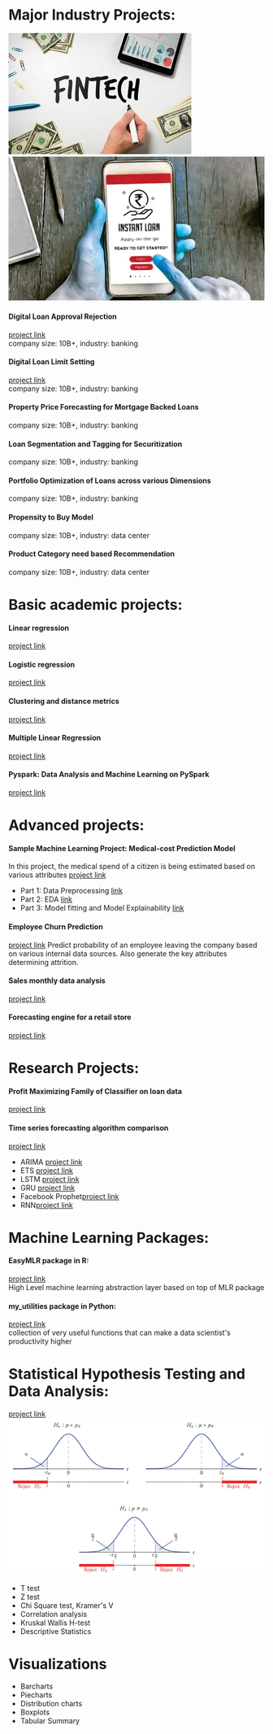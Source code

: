 # Major Industry Projects:
![](https://github.com/urmanml/Portfolio/blob/portfolio_images/fintech_small.jpg)
![](https://github.com/urmanml/Portfolio/blob/portfolio_images/instant%20loan_small.jpg)
#### Digital Loan Approval Rejection 
[project link](https://www.maybank2u.com.my/maybank2u/malaysia/en/business/financing/working_capital/business/sme_clean_loan_financing.page)\
company size: 10B+, industry: banking
#### Digital Loan Limit Setting 
[project link](https://www.maybank2u.com.my/maybank2u/malaysia/en/business/financing/working_capital/business/sme_clean_loan_financing.page)\
company size: 10B+, industry: banking
#### Property Price Forecasting for Mortgage Backed Loans
company size: 10B+, industry: banking
#### Loan Segmentation and Tagging for Securitization
company size: 10B+, industry: banking
#### Portfolio Optimization of Loans across various Dimensions
company size: 10B+, industry: banking
#### Propensity to Buy Model  
company size: 10B+, industry: data center
#### Product Category need based Recommendation
company size: 10B+, industry: data center


# Basic academic projects:
#### Linear regression
[project link](https://github.com/urmanml/Portfolio/blob/main/academic_projects/linear_regression_and_logistic_regression.ipynb)
#### Logistic regression
[project link](https://github.com/urmanml/Portfolio/blob/main/academic_projects/linear_regression_and_logistic_regression.ipynb)
#### Clustering and distance metrics
[project link](https://github.com/urmanml/Portfolio/blob/main/academic_projects/clustering_distance_metrics_PCA_SVD.ipynb)
#### Multiple Linear Regression
[project link](https://github.com/urmanml/Portfolio/blob/main/academic_projects/multiple_regression.ipynb)
#### Pyspark: Data Analysis and Machine Learning on PySpark
[project link](https://github.com/urmanml/Portfolio/blob/main/academic_projects/PySpark_data_exploration_supervised_learning_and_supervised_learning.ipynb)

# Advanced projects:
#### Sample Machine Learning Project: Medical-cost Prediction Model
In this project, the medical spend of a citizen is being estimated based on various attributes
[project link](https://github.com/urmanml/Samples/tree/classification-project)
- Part 1: Data Preprocessing [link](https://github.com/urmanml/Portfolio/blob/main/advanced_projects/Part_1_data%20preprocessing.ipynb)
- Part 2: EDA [link](https://github.com/urmanml/Portfolio/blob/main/advanced_projects/Part_2_EDA.ipynb)
- Part 3: Model fitting and Model Explainability [link](https://github.com/urmanml/Portfolio/blob/main/advanced_projects/Part_3_modelling.ipynb)
#### Employee Churn Prediction
[project link](https://github.com/urmanml/Portfolio/blob/main/advanced_projects/employee%20turnover.ipynb)
Predict probability of an employee leaving the company based on various internal data sources. Also generate the key attributes determining attrition.
#### Sales monthly data analysis
[project link](https://github.com/urmanml/Portfolio/blob/main/advanced_projects/Sales_monthly_data_analysis_report.ipynb)
#### Forecasting engine for a retail store
[project link]()

# Research Projects:
#### Profit Maximizing Family of Classifier on loan data
[project link](https://github.com/urmanml/Portfolio/blob/main/research_projects/profit_maximizing_algorithms_on_loans_dataset.ipynb)
#### Time series forecasting algorithm comparison 
[project link](https://github.com/urmanml/Samples/tree/time-series)

- ARIMA [project link](https://github.com/urmanml/Portfolio/blob/main/forecasting/ARIMA.ipynb)
- ETS [project link](https://github.com/urmanml/Portfolio/blob/main/forecasting/holt%20winters.ipynb)
- LSTM [project link](https://github.com/urmanml/Portfolio/blob/main/forecasting/lstm.ipynb)
- GRU [project link](https://github.com/urmanml/Portfolio/blob/main/forecasting/GRU.ipynb)
- Facebook Prophet[project link](https://github.com/urmanml/Portfolio/blob/main/forecasting/timeseries_prophet.ipynb)
- RNN[project link](https://github.com/urmanml/Portfolio/blob/main/forecasting/RNN.ipynb)


# Machine Learning Packages:
#### EasyMLR package in R: 
[project link](https://github.com/urmanml/easyMLR)\
High Level machine learning abstraction layer based on top of MLR package
#### my_utilities package in Python: 
[project link](https://github.com/urmanml/codebase/tree/master/my_utilities)\
collection of very useful functions that can make a data scientist's productivity higher


# Statistical Hypothesis Testing and Data Analysis: 
[project link](https://github.com/urmanml/codebase/blob/master/my_utilities/my_statistical_tests.py)
![](https://github.com/urmanml/Portfolio/blob/portfolio_images/hypothesis%20testing_small.png)
- T test
- Z test
- Chi Square test, Kramer's V
- Correlation analysis
- Kruskal Wallis H-test
- Descriptive Statistics

# Visualizations 
- Barcharts
- Piecharts
- Distribution charts
- Boxplots
- Tabular Summary

